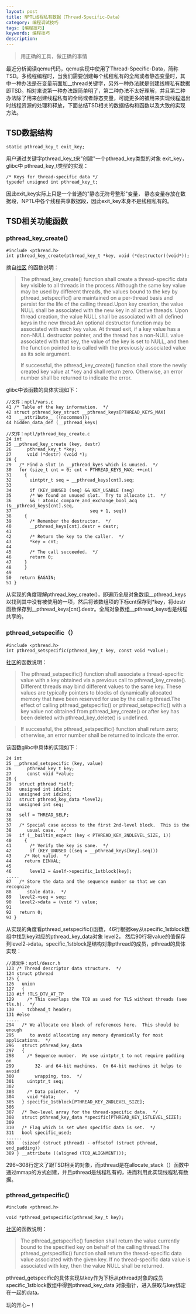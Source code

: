 ```yaml
---
layout: post
title: NPTL线程私有数据（Thread-Specific-Data）
category: 编程调试技巧
tags: [编程技巧]
keywords: 编程技巧
description: 
---
```


> 用正确的工具，做正确的事情

最近分析阅读qemu代码，qemu实现中使用了Thread-Specific-Data，简称TSD。多线程编程时，当我们需要创建每个线程私有的全局或者静态变量时，其中一种办法是在变量前面加__thread关键字，另外一种办法就是创建线程私有数据即TSD。相对来说第一种办法跟简单明了，第二种办法不太好理解，并且第二种办法除了用来创建线程私有的全局或者静态变量，可能更多的被用来实现线程退出时线程资源的处理和释放，下面总结TSD相关的数据结构和函数以及大致的实现方法。

## TSD数据结构

	static pthread_key_t exit_key;

用户通过关键字pthread\_key\_t来"创建"一个pthread\_key类型的对象 exit\_key， glibc中 pthread\_key\_t类型的实现：

	/* Keys for thread-specific data */
	typedef unsigned int pthread_key_t;

因此exit_key实际上只是一个普通的"静态无符号整形"变量， 静态变量存放在数据段，NPTL中各个线程共享数据段，因此exit\_key本身不是线程私有的。

## TSD相关功能函数

### pthread\_key\_create()

	#include <pthread.h>	
	int pthread_key_create(pthread_key_t *key, void (*destructor)(void*)); 

摘自[社区](https://linux.die.net/man/3/pthread_key_create) 的函数说明：

> The pthread\_key\_create() function shall create a thread-specific data key visible to all threads in the process.Although the same key value may be used by different threads, the values bound to the key by pthread\_setspecific() are maintained on a per-thread basis and persist for the life of the calling thread.Upon key creation, the value NULL shall be associated with the new key in all active threads. Upon thread creation, the value NULL shall be associated with all defined keys in the new thread.An optional destructor function may be associated with each key value. At thread exit, if a key value has a non-NULL destructor pointer, and the thread has a non-NULL value associated with that key, the value of the key is set to NULL, and then the function pointed to is called with the previously associated value as its sole argument.
> 
> If successful, the pthread\_key\_create() function shall store the newly created key value at *key and shall return zero. Otherwise, an error number shall be returned to indicate the error. 

glibc中该函数的具体实现如下：

	//文件：nptl/vars.c
	41 /* Table of the key information.  */
	42 struct pthread_key_struct __pthread_keys[PTHREAD_KEYS_MAX]
	43   __attribute__ ((nocommon));
	44 hidden_data_def (__pthread_keys)

	//文件：nptl/pthread_key_create.c
	24 int
	25 __pthread_key_create (key, destr)
	26      pthread_key_t *key;
	27      void (*destr) (void *);
	28 {
	29   /* Find a slot in __pthread_kyes which is unused.  */
	30   for (size_t cnt = 0; cnt < PTHREAD_KEYS_MAX; ++cnt)
	31     {
	32       uintptr_t seq = __pthread_keys[cnt].seq;
	33 
	34       if (KEY_UNUSED (seq) && KEY_USABLE (seq)
	35       /* We found an unused slot.  Try to allocate it.  */
	36       && ! atomic_compare_and_exchange_bool_acq (&__pthread_keys[cnt].seq,
	37                              seq + 1, seq))
	38     {
	39       /* Remember the destructor.  */
	40       __pthread_keys[cnt].destr = destr;
	41 
	42       /* Return the key to the caller.  */
	43       *key = cnt;
	44 
	45       /* The call succeeded.  */
	46       return 0;
	47     }
	48     }
	49 
	50   return EAGAIN;
	51 }

从实现的角度理解pthread\_key\_create()，即遍历全局对象数组\_\_pthread\_keys以找到其中没有被使用的一项，然后将该数组项的下标cnt保存到*key，将destr函数保存到__pthread_keys[cnt].destr。全局对象数组\_\_pthread\_keys也是线程共享的。

### pthread\_setspecific（）

	#include <pthread.h>
	int pthread_setspecific(pthread_key_t key, const void *value); 
	
[社区](https://linux.die.net/man/3/pthread_setspecific)的函数说明：	

> The pthread\_setspecific() function shall associate a thread-specific value with a key obtained via a previous call to pthread\_key\_create(). Different threads may bind different values to the same key. These values are typically pointers to blocks of dynamically allocated memory that have been reserved for use by the calling thread.The effect of calling pthread\_getspecific() or pthread\_setspecific() with a key value not obtained from pthread\_key\_create() or after key has been deleted with pthread\_key\_delete() is undefined.

>If successful, the pthread\_setspecific() function shall return zero; otherwise, an error number shall be returned to indicate the error.

该函数glibc中具体的实现如下：

	24 int
	25 __pthread_setspecific (key, value)
	26      pthread_key_t key;
	27      const void *value;
	28 {
	29   struct pthread *self;
	30   unsigned int idx1st;
	31   unsigned int idx2nd;
	32   struct pthread_key_data *level2;
	33   unsigned int seq;
	34 
	35   self = THREAD_SELF;
	36 
	37   /* Special case access to the first 2nd-level block.  This is the
	38      usual case.  */
	39   if (__builtin_expect (key < PTHREAD_KEY_2NDLEVEL_SIZE, 1))
	40     {
	41       /* Verify the key is sane.  */
	42       if (KEY_UNUSED ((seq = __pthread_keys[key].seq)))
	43     /* Not valid.  */
	44     return EINVAL;
	45 
	46       level2 = &self->specific_1stblock[key];
	.....
	87   /* Store the data and the sequence number so that we can recognize
	88      stale data.  */
	89   level2->seq = seq;
	90   level2->data = (void *) value;
	91 
	92   return 0;
	93 }

从实现的角度看pthread\_setspecific()函数，46行根据key从specific\_1stblock数组中找到key对应的pthread\_key\_data对象 level2， 然后90行将value的值保存到level2->data。specific\_1stblock是结构对象pthread的成员，pthread的具体实现：
	
	//源文件：nptl/descr.h
	123 /* Thread descriptor data structure.  */
	124 struct pthread
	125 {
	126   union
	127   {
	128 #if !TLS_DTV_AT_TP
	129     /* This overlaps the TCB as used for TLS without threads (see tls.h).  */
	130     tcbhead_t header;
	131 #else
	.....
	294   /* We allocate one block of references here.  This should be enough
	295      to avoid allocating any memory dynamically for most applications.  */
	296   struct pthread_key_data
	297   {
	298     /* Sequence number.  We use uintptr_t to not require padding on
	299        32- and 64-bit machines.  On 64-bit machines it helps to avoid
	300        wrapping, too.  */
	301     uintptr_t seq;
	302 
	303     /* Data pointer.  */
	304     void *data;
	305   } specific_1stblock[PTHREAD_KEY_2NDLEVEL_SIZE];
	306 
	307   /* Two-level array for the thread-specific data.  */
	308   struct pthread_key_data *specific[PTHREAD_KEY_1STLEVEL_SIZE];
	309 
	310   /* Flag which is set when specific data is set.  */
	311   bool specific_used;
	......
	388   (sizeof (struct pthread) - offsetof (struct pthread, end_padding))
	389 } __attribute ((aligned (TCB_ALIGNMENT)));

296~308行定义了跟TSD相关的对象，而pthread是在allocate\_stack（）函数中通过mmap的方式创建，并且pthread是线程私有的，进而利用此实现线程私有数据。

### pthread\_getspecific()

	#include <pthread.h>
	
	void *pthread_getspecific(pthread_key_t key);

[社区](https://linux.die.net/man/3/pthread\_setspecific)的函数说明：

>The pthread\_getspecific() function shall return the value currently bound to the specified key on behalf of the calling thread.The pthread\_getspecific() function shall return the thread-specific data value associated with the given key. If no thread-specific data value is associated with key, then the value NULL shall be returned.

pthread\_getspecific的具体实现以key作为下标从pthread对象的成员specific\_1stblock数组中得到pthread\_key\_data 对象指针，进入获取与key绑定在一起的data。


玩的开心~！

